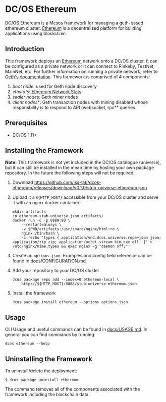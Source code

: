 # DC/OS Ethereum

DC/OS Ethereum is a Mesos framework for managing a geth-based ethereum cluster. [Ethereum](https://www.ethereum.org/) is a decentralized platform for building applications using blockchain.

## Introduction

This framework deploys an [Ethereum](https://www.ethereum.org/) network onto a DC/OS cluster. It can be configured as a private network or it can connect to Rinkeby, TestNet, MainNet, etc. For further information on running a private network, refer to [Geth's documentation](https://github.com/ethereum/go-ethereum/wiki/Private-network). This framework is comprised of 4 components:

1. *boot node*: used for Geth node discovery
1. *ethstats*: [Ethereum Network Stats](https://github.com/cubedro/eth-netstats)
1. *sealer nodes*: Geth miner nodes
1. *client nodes**: Geth transaction nodes with mining disabled whose responsbility is to respond to API (websocket, rpc** queries

## Prerequisites

* DC/OS 1.11+

## Installing the Framework

**Note:** This framework is not yet included in the DC/OS catalogue (universe), but it can still be installed in the mean time by hosting your own package repository. In the future the following steps will not be required.

1. Download https://github.com/iss-lab/dcos-ethereum/releases/download/v0.1.0/stub-universe-ethereum.json

2. Upload it a `${HTTP_HOST}` accessible from your DC/OS cluster and serve it with an nginx docker container:

    ```
    mkdir artifacts
    cp ethereum-stub-universe.json artifacts/
    docker run -d -p 8888:80 \
        --restart=always \
        -v $PWD/artifacts:/usr/share/nginx/html:ro \
        nginx /bin/bash \
        -c 'echo "types { application/vnd.dcos.universe.repo+json json; application/zip zip; application/octet-stream bin exe dll; }" > /etc/nginx/mime.types && exec nginx -g "daemon off;"'
    ```

3. Create an `options.json`. Examples and config field reference can be found in [docs/CONFIGURATION.md](./docs/CONFIGURATION.md)

4. Add your repository to your DC/OS cluster

    ```
    dcos package repo add --index=0 ethereum-local \
        http://${HTTP_HOST}:8888/stub-universe-ethereum.json
    ```

5. Install the framework

    ```
    dcos package install ethereum --options options.json
    ```

## Usage

CLI Usage and useful commands can be found in [docs/USAGE.md](./docs/USAGE.md). In general you can find commands by running:

```
dcos ethereum --help
```

## Uninstalling the Framework

To uninstall/delete the deployment:

```
$ dcos package uninstall ethereum
```

The command removes all of the components associated with the framework including the blockchain data.
